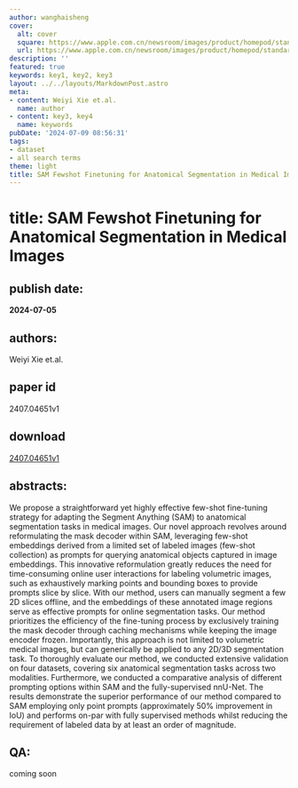 ```yaml
---
author: wanghaisheng
cover:
  alt: cover
  square: https://www.apple.com.cn/newsroom/images/product/homepod/standard/Apple-HomePod-hero-230118_big.jpg.large_2x.jpg
  url: https://www.apple.com.cn/newsroom/images/product/homepod/standard/Apple-HomePod-hero-230118_big.jpg.large_2x.jpg
description: ''
featured: true
keywords: key1, key2, key3
layout: ../../layouts/MarkdownPost.astro
meta:
- content: Weiyi Xie et.al.
  name: author
- content: key3, key4
  name: keywords
pubDate: '2024-07-09 08:56:31'
tags:
- dataset
- all search terms
theme: light
title: SAM Fewshot Finetuning for Anatomical Segmentation in Medical Images
---
```


# title: SAM Fewshot Finetuning for Anatomical Segmentation in Medical Images 
## publish date: 
**2024-07-05** 
## authors: 
  Weiyi Xie et.al. 
## paper id
2407.04651v1
## download
[2407.04651v1](http://arxiv.org/abs/2407.04651v1)
## abstracts:
We propose a straightforward yet highly effective few-shot fine-tuning strategy for adapting the Segment Anything (SAM) to anatomical segmentation tasks in medical images. Our novel approach revolves around reformulating the mask decoder within SAM, leveraging few-shot embeddings derived from a limited set of labeled images (few-shot collection) as prompts for querying anatomical objects captured in image embeddings. This innovative reformulation greatly reduces the need for time-consuming online user interactions for labeling volumetric images, such as exhaustively marking points and bounding boxes to provide prompts slice by slice. With our method, users can manually segment a few 2D slices offline, and the embeddings of these annotated image regions serve as effective prompts for online segmentation tasks. Our method prioritizes the efficiency of the fine-tuning process by exclusively training the mask decoder through caching mechanisms while keeping the image encoder frozen. Importantly, this approach is not limited to volumetric medical images, but can generically be applied to any 2D/3D segmentation task. To thoroughly evaluate our method, we conducted extensive validation on four datasets, covering six anatomical segmentation tasks across two modalities. Furthermore, we conducted a comparative analysis of different prompting options within SAM and the fully-supervised nnU-Net. The results demonstrate the superior performance of our method compared to SAM employing only point prompts (approximately 50% improvement in IoU) and performs on-par with fully supervised methods whilst reducing the requirement of labeled data by at least an order of magnitude.
## QA:
coming soon
